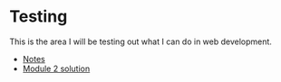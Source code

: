 # Testing
This is the area I will be testing out what I can do in web development.

* [Notes](https://tiff285.github.io/Testing/site/Studying/f-e.html)
* [Module 2 solution](https://tiff285.github.io/Testing/site/module2-solution/index.html)
